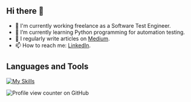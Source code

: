 ## Hi there 👋

- 🔭 I'm currently working freelance as a Software Test Engineer.
- 🌱 I’m currently learning Python programming for automation testing.
-	📝 I regularly write articles on [Medium](https://medium.com/@handenurgurpinar5).
- 📫 How to reach me: [LinkedIn](www.linkedin.com/in/handenurgurpinar).

## Languages and Tools
[![My Skills](https://skillicons.dev/icons?i=java,js,python,html,mssql,postgresql,postman,mongodb,selenium,protractor,figma,testrail,bitbucket,git,jira,clickup&theme=light)](https://skillicons.dev)

![Profile view counter on GitHub](https://komarev.com/ghpvc/?username=handenurgurpinar)
